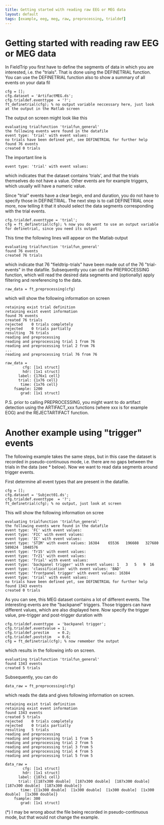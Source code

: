 ```yaml
---
title: Getting started with reading raw EEG or MEG data
layout: default
tags: [example, eeg, meg, raw, preprocessing, trialdef]
---
```


# Getting started with reading raw EEG or MEG data

In FieldTrip you first have to define the segments of data in which you are interested, i.e. the "trials". That is done using the DEFINETRIAL function. You can use the DEFINETRIAL function also to show a summary of all events on your data fil

	
	cfg = [];
	cfg.dataset = 'ArtifactMEG.ds';
	cfg.trialdef.eventtype  = '?';
	ft_definetrial(cfg); % no output variable neccessary here, just look at the output in the Matlab screen

The output on screen might look like this

	
	evaluating trialfunction 'trialfun_general'
	the following events were found in the datafile
	event type: 'trial' with event values: 
	no trials have been defined yet, see DEFINETRIAL for further help
	found 76 events
	created 0 trials

The important line is 

	
	event type: 'trial' with event values: 

which indicates that the dataset contains 'trials', and that the trials themselves do not have a value. Other events are for example triggers, which usually will have a numeric value.

Since "trial" events have a clear begin, end and duration, you do not have to specify those in DEFINETRIAL. The next step is to call DEFINETRIAL once more, now telling it that it should select the data segments corresponding with the trial events.

	
	cfg.trialdef.eventtype = 'trial';
	cfg = ft_definetrial(cfg); % now you do want to use an output variable for definetrial, since you need its output

This time the following lines will appear on the Matlab output

	
	evaluating trialfunction 'trialfun_general'
	found 76 events
	created 76 trials

which indicate that 76 "fieldtrip-trials" have been made out of the 76 "trial-events" in the datafile. Subsequently you can call the PREPROCESSING function, which will read the desired data segments and (optionally) apply filtering and rereferencing to the data.

	
	raw_data = ft_preprocessing(cfg)

which will show the following information on screen

	
	retaining exist trial definition
	retaining exist event information
	found 76 events
	created 76 trials
	rejected    0 trials completely
	rejected    0 trials partially
	resulting  76 trials
	reading and preprocessing
	reading and preprocessing trial 1 from 76
	reading and preprocessing trial 2 from 76
	...
	reading and preprocessing trial 76 from 76
	
	raw_data = 
	        cfg: [1x1 struct]
	        hdr: [1x1 struct]
	      label: {176x1 cell}
	      trial: {1x76 cell}
	       time: {1x76 cell}
	    fsample: 1200
	       grad: [1x1 struct]

P.S. prior to calling PREPROCESSING, you might want to do artifact detection using the ARTIFACT_xxx functions (where xxx is for example EOG) and the REJECTARTIFACT function.

# Another example using "trigger" events

The following example takes the same steps, but in this case the dataset is recorded in pseudo-continuous mode, i.e. there are no gaps between the trials in the data (see * below). Now we want to read data segments around trigger events.

First determine all event types that are present in the datafile.

	
	cfg = [];
	cfg.dataset = 'Subject01.ds';
	cfg.trialdef.eventtype  = '?';
	ft_definetrial(cfg); % no output, just look at screen

This will show the following information on scree

	
	evaluating trialfunction 'trialfun_general'
	the following events were found in the datafile
	event type: 'FC' with event values: 
	event type: 'FIC' with event values: 
	event type: 'IC' with event values: 
	event type: 'STIM' with event values: 16384    65536   196608   327680   589824  1048576
	event type: 'Tr15' with event values: 
	event type: 'Tr21' with event values: 
	event type: 'Trial' with event values: 
	event type: 'backpanel trigger' with event values: 1   3   5   9  16
	event type: 'classification' with event values: 'BAD' 
	event type: 'frontpanel trigger' with event values: 16384
	event type: 'trial' with event values: 
	no trials have been defined yet, see DEFINETRIAL for further help
	found 1343 events
	created 0 trials

As you can see, this MEG dataset contains a lot of different events. The interesting events are the "backpanel" triggers. Those triggers can have different values, which are also displayed here. Now specify the trigger value, pre-trigger and post-trigger duration  with 

	
	cfg.trialdef.eventtype  = 'backpanel trigger';
	cfg.trialdef.eventvalue = 1;
	cfg.trialdef.prestim    = 0.2;
	cfg.trialdef.poststim   = 0.6;
	cfg = ft_definetrial(cfg); % now remember the output

which results in the following info on screen.

	
	evaluating trialfunction 'trialfun_general'
	found 1343 events
	created 5 trials

Subsequently, you can do 

	
	data_raw = ft_preprocessing(cfg)

which reads the data and gives following information on screen.

	
	retaining exist trial definition
	retaining exist event information
	found 1343 events
	created 5 trials
	rejected    0 trials completely
	rejected    0 trials partially
	resulting   5 trials
	reading and preprocessing
	reading and preprocessing trial 1 from 5
	reading and preprocessing trial 2 from 5
	reading and preprocessing trial 3 from 5
	reading and preprocessing trial 4 from 5
	reading and preprocessing trial 5 from 5
	
	data_raw = 
	        cfg: [1x1 struct]
	        hdr: [1x1 struct]
	      label: {187x1 cell}
	      trial: {[187x300 double]  [187x300 double]  [187x300 double]  [187x300 double]  [187x300 double]}
	       time: {[1x300 double]  [1x300 double]  [1x300 double]  [1x300 double]  [1x300 double]}
	    fsample: 300
	       grad: [1x1 struct]

(*) I may be wrong about the file being recorded in pseudo-continuous mode, but that would not change the example.

